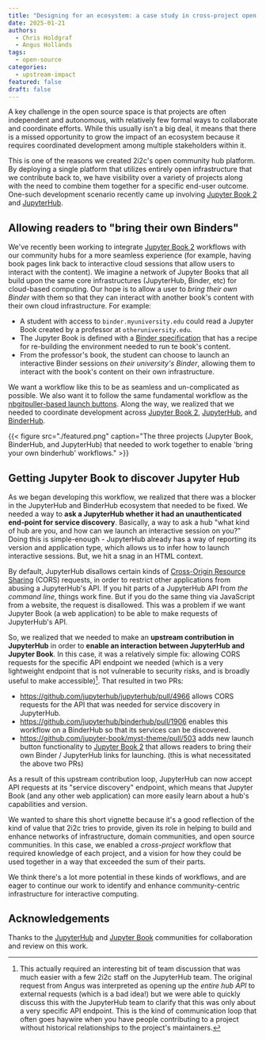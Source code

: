 ```yaml
---
title: "Designing for an ecosystem: a case study in cross-project open source contribution"
date: 2025-01-21
authors:
  - Chris Holdgraf
  - Angus Hollands
tags:
  - open-source
categories:
  - upstream-impact
featured: false
draft: false
---
```


A key challenge in the open source space is that projects are often independent and autonomous, with relatively few formal ways to collaborate and coordinate efforts. While this usually isn't a big deal, it means that there is a missed opportunity to grow the impact of an ecosystem because it requires coordinated development among multiple stakeholders within it.

This is one of the reasons we created 2i2c's open community hub platform. By deploying a single platform that utilizes entirely open infrastructure that we contribute back to, we have visibility over a variety of projects along with the need to combine them together for a specific end-user outcome. One-such development scenario recently came up involving [Jupyter Book 2][jb2] and [JupyterHub](https://jupyterhub.org/).

## Allowing readers to "bring their own Binders"

We've recently been working to integrate [Jupyter Book 2][jb2] workflows with our community hubs for a more seamless experience (for example, having book pages link back to interactive cloud sessions that allow users to interact with the content). We imagine a network of Jupyter Books that all build upon the same core infrastructures (JupyterHub, Binder, etc) for cloud-based computing. Our hope is to allow a user to _bring their own Binder_ with them so that they can interact with another book's content with their own cloud infrastructure. For example:

- A student with access to `binder.myuniversity.edu` could read a Jupyter Book created by a professor at `otheruniversity.edu`.
- The Jupyter Book is defined with a [Binder specification](https://repo2docker.readthedocs.io/en/latest/specification.html) that has a recipe for re-building the environment needed to run te book's content.
- From the professor's book, the student can choose to launch an interactive Binder sessions on _their university's Binder_, allowing them to interact with the book's content on their own infrastructure.

We want a workflow like this to be as seamless and un-complicated as possible. We also want it to follow the same fundamental workflow as the [nbgitpuller-based launch buttons](https://docs.2i2c.org/community/content/). Along the way, we realized that we needed to coordinate development across [Jupyter Book 2][jb2], [JupyterHub](https://jupyter.readthedocs.io), and [BinderHub](https://binderhub.readthedocs.io).

{{< figure src="./featured.png" caption="The three projects (Jupyter Book, BinderHub, and JupyterHub) that needed to work together to enable 'bring your own binderhub' workflows." >}}

## Getting Jupyter Book to discover Jupyter Hub

As we began developing this workflow, we realized that there was a blocker in the JupyterHub and BinderHub ecosystem that needed to be fixed. We needed a way to **ask a JupyterHub whether it had an unauthenticated end-point for service discovery**. Basically, a way to ask a hub "what kind of hub are you, and how can we launch an interactive session on you?" Doing this is simple-enough - JupyterHub already has a way of reporting its version and application type, which allows us to infer how to launch interactive sessions. But, we hit a snag in an HTML context.

By default, JupyterHub disallows certain kinds of [Cross-Origin Resource Sharing](https://developer.mozilla.org/en-US/docs/Web/HTTP/CORS) (CORS) requests, in order to restrict other applications from abusing a JupyterHub's API. If you hit parts of a JupyterHub API from _the command line_, things work fine. But if you do the same thing via JavaScript from a website, the request is disallowed. This was a problem if we want Jupyter Book (a web application) to be able to make requests of JupyterHub's API.

So, we realized that we needed to make an **upstream contribution in JupyterHub** in order to **enable an interaction between JupyterHub and Jupyter Book**. In this case, it was a relatively simple fix: allowing CORS requests for the specific API endpoint we needed (which is a very lightweight endpoint that is not vulnerable to security risks, and is broadly useful to make accessible)[^1]. That resulted in two PRs:

- https://github.com/jupyterhub/jupyterhub/pull/4966 allows CORS requests for the API that was needed for service discovery in JupyterHub.
- https://github.com/jupyterhub/binderhub/pull/1906 enables this workflow on a BinderHub so that its services can be discovered.
- https://github.com/jupyter-book/myst-theme/pull/503 adds new launch button functionality to [Jupyter Book 2][jb2] that allows readers to bring their own Binder / JupyterHub links for launching. (this is what necessitated the above two PRs)

[^1]: This actually required an interesting bit of team discussion that was much easier with a few 2i2c staff on the JupyterHub team. The original request from Angus was interpreted as opening up the _entire hub API_ to external requests (which is a bad idea!) but we were able to quickly discuss this with the JupyterHub team to clarify that this was only about a very specific API endpoint. This is the kind of communication loop that often goes haywire when you have people contributing to a project without historical relationships to the project's maintainers.

As a result of this upstream contribution loop, JupyterHub can now accept API requests at its "service discovery" endpoint, which means that Jupyter Book (and any other web application) can more easily learn about a hub's capabilities and version.

We wanted to share this short vignette because it's a good reflection of the kind of value that 2i2c tries to provide, given its role in helping to build and enhance networks of infrastructure, domain communities, and open source communities. In this case, we enabled a _cross-project_ workflow that required knowledge of each project, and a vision for how they could be used together in a way that exceeded the sum of their parts.

We think there's a lot more potential in these kinds of workflows, and are eager to continue our work to identify and enhance community-centric infrastructure for interactive computing.

[jb2]: https://next.jupyterbook.org/

## Acknowledgements

Thanks to the [JupyterHub](../../../collaborators/jupyterhub/) and [Jupyter Book](../../../collaborators/jupyter-book/) communities for collaboration and review on this work.
